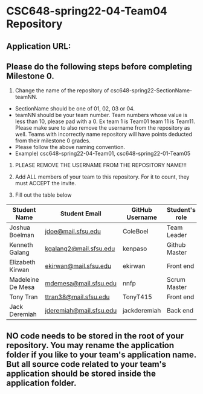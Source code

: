# CSC648-spring22-04-Team04 Repository

## Application URL: 


## Please do the following steps before completing Milestone 0.
1. Change the name of the repository of csc648-spring22-SectionName-teamNN. 
 - SectionName should be one of 01, 02, 03 or 04. 
 - teamNN should be your team number. Team numbers whose value is less than 10, please pad with a 0. Ex team 1 is Team01 team 11 is Team11. Please make sure to also remove the username from the repository as well. Teams with incorrectly name repository will have points deducted from their milestone 0 grades.
 - Please follow the above naming convention.
 - Example) csc648-spring22-04-Team01,   csc648-spring22-01-Team05

1. PLEASE REMOVE THE USERNAME FROM THE REPOSITORY NAME!!!

2. Add ALL members of your team to this repository. For it to count, they must ACCEPT the invite.

3. Fill out the table below


| Student Name | Student Email | GitHub Username | Student's role |
|    ---     |     ---     |     ---       |  --- |
| Joshua Boelman     | jdoe@mail.sfsu.edu              |   ColeBoel              |  Team Leader |
| Kenneth Galang    | kgalang2@mail.sfsu.edu              |   kenpaso              |  Github Master |
| Elizabeth Kirwan   | ekirwan@mail.sfsu.edu             |   ekirwan             |  Front end |
| Madeleine De Mesa    | mdemesa@mail.sfsu.edu              |  nnfp              |  Scrum Master |
| Tony Tran    | ttran38@mail.sfsu.edu             |   TonyT415              |  Front end |
| Jack Deremiah    | jderemiah@mail.sfsu.edu             |   jackderemiah             |  Back end |


## NO code needs to be stored in the root of your repository. You may rename the application folder if you like to your team's application name. But all source code related to your team's application should be stored inside the application folder.
